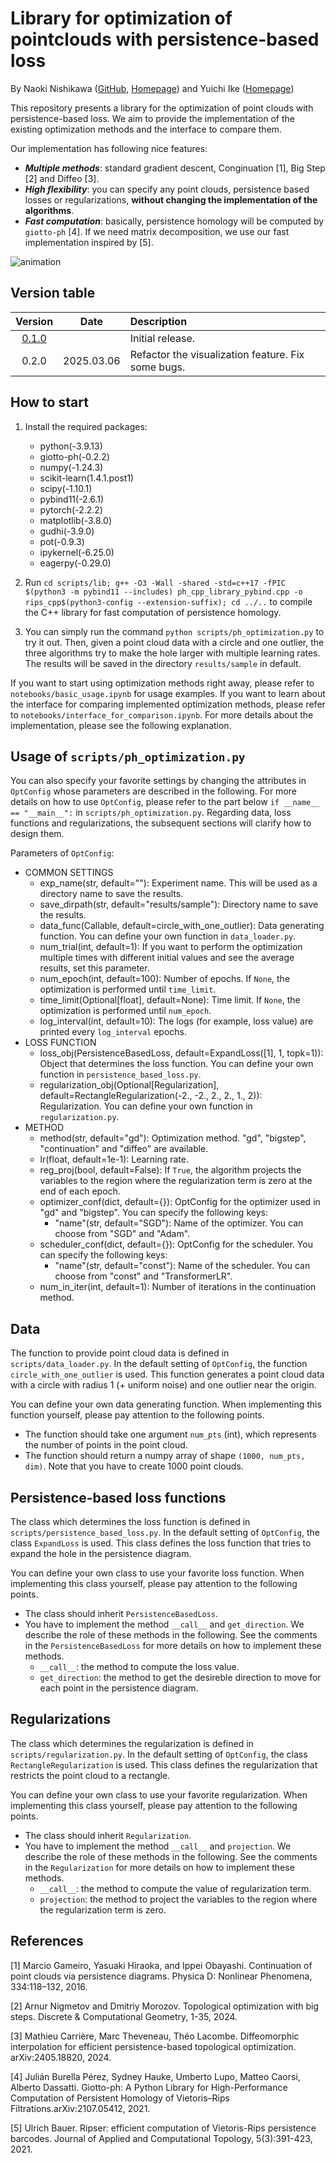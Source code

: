 # Library for optimization of pointclouds with persistence-based loss

By Naoki Nishikawa ([GitHub](https://github.com/git-westriver), [Homepage](https://sites.google.com/view/n-nishikawa))
and Yuichi Ike ([Homepage](https://sites.google.com/view/yuichi-ike))

This repository presents a library for the optimization of point clouds with persistence-based loss.
We aim to provide the implementation of the existing optimization methods and the interface to compare them.

Our implementation has following nice features:
- ***Multiple methods***: standard gradient descent, Conginuation [1], Big Step [2] and Diffeo [3].
- ***High flexibility***: you can specify any point clouds, persistence based losses or regularizations, **without changing the implementation of the algorithms**.
- ***Fast computation***: basically, persistence homology will be computed by `giotto-ph` [4]. 
If we need matrix decomposition, we use our fast implementation inspired by [5].

![animation](https://github.com/git-westriver/benchmark_ph_optimization/assets/64912615/3544b12f-b9f9-4d85-90c4-eae94d77e481)

## Version table

| Version | Date | Description |
|:---:|:---:|:---|
| [0.1.0](https://github.com/git-westriver/benchmark_ph_optimization/tree/ver-0.1.0) |  | Initial release. |
| 0.2.0 | 2025.03.06 | Refactor the visualization feature. Fix some bugs. |

## How to start

1. Install the required packages:  <!-- We mainly require the following:-->
    - python(-3.9.13)
    - giotto-ph(-0.2.2)
    - numpy(-1.24.3)
    - scikit-learn(1.4.1.post1)
    - scipy(-1.10.1)
    - pybind11(-2.6.1)
    - pytorch(-2.2.2)
    - matplotlib(-3.8.0)
    - gudhi(-3.9.0)
    - pot(-0.9.3)
    - ipykernel(-6.25.0)
    - eagerpy(-0.29.0)
    
    <!-- Please refer to `ph_opt_public.yaml` for the detailed package requirements. -->

2. Run `cd scripts/lib; g++ -O3 -Wall -shared -std=c++17 -fPIC $(python3 -m pybind11 --includes) ph_cpp_library_pybind.cpp -o rips_cpp$(python3-config --extension-suffix); cd ../..` to compile the C++ library for fast computation of persistence homology.

3. You can simply run the command `python scripts/ph_optimization.py` to try it out.
Then, given a point cloud data with a circle and one outlier, the three algorithms try to make the hole larger with multiple learning rates.
The results will be saved in the directory `results/sample` in default.

If you want to start using optimization methods right away, please refer to `notebooks/basic_usage.ipynb` for usage examples. 
If you want to learn about the interface for comparing implemented optimization methods, please refer to `notebooks/interface_for_comparison.ipynb`. 
For more details about the implementation, please see the following explanation.

## Usage of `scripts/ph_optimization.py`

You can also specify your favorite settings by changing the attributes in `OptConfig` whose parameters are described in the following.
For more details on how to use `OptConfig`, please refer to the part below `if __name__ == "__main__":` in `scripts/ph_optimization.py`.
Regarding data, loss functions and regularizations, the subsequent sections will clarify how to design them.

Parameters of `OptConfig`:
- COMMON SETTINGS
    - exp_name(str, default=""): Experiment name. This will be used as a directory name to save the results.
    - save_dirpath(str, default="results/sample"): Directory name to save the results.
    - data_func(Callable, default=circle_with_one_outlier): Data generating function. You can define your own function in `data_loader.py`.
    - num_trial(int, default=1): If you want to perform the optimization multiple times with different initial values and see the average results, set this parameter.
    - num_epoch(int, default=100): Number of epochs. If `None`, the optimization is performed until `time_limit`.
    - time_limit(Optional[float], default=None): Time limit. If `None`, the optimization is performed until `num_epoch`.
    - log_interval(int, default=10): The logs (for example, loss value) are printed every `log_interval` epochs.
- LOSS FUNCTION
    - loss_obj(PersistenceBasedLoss, default=ExpandLoss([1], 1, topk=1)): 
        Object that determines the loss function. You can define your own function in `persistence_based_loss.py`.
    - regularization_obj(Optional[Regularization], default=RectangleRegularization(-2., -2., 2., 2., 1., 2)): 
        Regularization. You can define your own function in `regularization.py`.
- METHOD
    - method(str, default="gd"): Optimization method. "gd", "bigstep", "continuation" and "diffeo" are available.
    - lr(float, default=1e-1): Learning rate.
    - reg_proj(bool, default=False): 
        If `True`, the algorithm projects the variables to the region where the regularization term is zero at the end of each epoch.
    - optimizer_conf(dict, default={}): OptConfig for the optimizer used in "gd" and "bigstep". You can specify the following keys:
        - "name"(str, default="SGD"): Name of the optimizer. You can choose from "SGD" and "Adam".
    - scheduler_conf(dict, default={}): OptConfig for the scheduler. You can specify the following keys:
        - "name"(str, default="const"): Name of the scheduler. You can choose from "const" and "TransformerLR".
    - num_in_iter(int, default=1): Number of iterations in the continuation method.

## Data

The function to provide point cloud data is defined in `scripts/data_loader.py`.
In the default setting of `OptConfig`, the function `circle_with_one_outlier` is used.
This function generates a point cloud data with a circle with radius 1 (+ uniform noise) and one outlier near the origin.

You can define your own data generating function.
When implementing this function yourself, please pay attention to the following points.
- The function should take one argument `num_pts` (int), which represents the number of points in the point cloud.
- The function should return a numpy array of shape `(1000, num_pts, dim)`.
Note that you have to create 1000 point clouds.

## Persistence-based loss functions

The class which determines the loss function is defined in `scripts/persistence_based_loss.py`.
In the default setting of `OptConfig`, the class `ExpandLoss` is used.
This class defines the loss function that tries to expand the hole in the persistence diagram.

You can define your own class to use your favorite loss function.
When implementing this class yourself, please pay attention to the following points.
- The class should inherit `PersistenceBasedLoss`.
- You have to implement the method `__call__` and `get_direction`. 
We describe the role of these methods in the following.
See the comments in the `PersistenceBasedLoss` for more details on how to implement these methods.
    - `__call__`: the method to compute the loss value.
    - `get_direction`: the method to get the desireble direction to move for each point in the persistence diagram. 

## Regularizations

The class which determines the regularization is defined in `scripts/regularization.py`.
In the default setting of `OptConfig`, the class `RectangleRegularization` is used.
This class defines the regularization that restricts the point cloud to a rectangle.

You can define your own class to use your favorite regularization.
When implementing this class yourself, please pay attention to the following points.
- The class should inherit `Regularization`.
- You have to implement the method `__call__` and `projection`. 
We describe the role of these methods in the following.
See the comments in the `Regularization` for more details on how to implement these methods.
    - `__call__`: the method to compute the value of regularization term.
    - `projection`: the method to project the variables to the region where the regularization term is zero. 

## References

[1] Marcio Gameiro, Yasuaki Hiraoka, and Ippei Obayashi. Continuation of point clouds via persistence diagrams. Physica D: Nonlinear Phenomena, 334:118–132, 2016.

[2] Arnur Nigmetov and Dmitriy Morozov. Topological optimization with big steps. Discrete & Computational Geometry, 1-35, 2024.

[3] Mathieu Carrière, Marc Theveneau, Théo Lacombe. Diffeomorphic interpolation for efficient persistence-based topological optimization. arXiv:2405.18820, 2024.

[4] Julián Burella Pérez, Sydney Hauke, Umberto Lupo, Matteo Caorsi, Alberto Dassatti. Giotto-ph: A Python Library for High-Performance Computation of Persistent Homology of Vietoris–Rips Filtrations.arXiv:2107.05412, 2021.

[5] Ulrich Bauer. Ripser: efficient computation of Vietoris-Rips persistence barcodes. Journal of Applied and Computational Topology, 5(3):391-423, 2021.

<!-- 
## Remaining Tasks
- [ ] Implement Gradient Sampling ...?
- [ ] Improve continuation: reimplement the update as a gradient step of auxiliary loss so that the regularization term is treated properly. 
- [ ] Add Diffeo to notebooks/interface_for_comparison.ipynb
-->